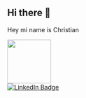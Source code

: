 ## Hi there 👋

<div>
  <p>
    Hey mi name is Christian 
  </p>
</div>
<div id="header" aling="center">
  <img src="https://i.giphy.com/media/v1.Y2lkPTc5MGI3NjExOGFyd241Y2dxeDdsN3Z5bndyYm9qaGY0ZTJnMm9kcWEwam1jcDVpYiZlcD12MV9pbnRlcm5hbF9naWZfYnlfaWQmY3Q9cw/smGCEo5zsAXtK4bqAT/giphy.gif" width="100"/>
</div>

<div>
  <a href="#">
    <img src="https://img.shields.io/badge/LinkedIn-blue?style=for-the-badge&logo=linkedin&logoColor=white" alt="LinkedIn Badge"/>
  </a>
</div>

<!--
**alexchris99/alexchris99** is a ✨ _special_ ✨ repository because its `README.md` (this file) appears on your GitHub profile.

Here are some ideas to get you started:

- 🔭 I’m currently working on ...
- 🌱 I’m currently learning ...
- 👯 I’m looking to collaborate on ...
- 🤔 I’m looking for help with ...
- 💬 Ask me about ...
- 📫 How to reach me: ...
- 😄 Pronouns: ...
- ⚡ Fun fact: ...
-->
